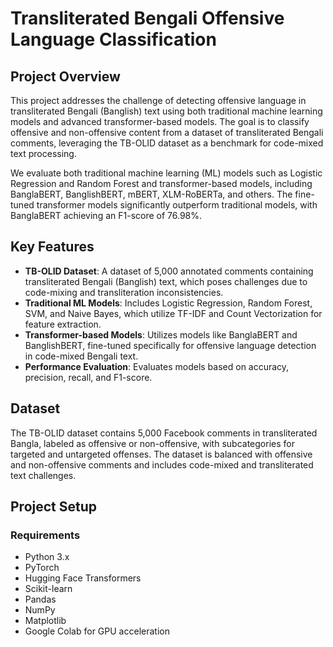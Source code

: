 # Transliterated Bengali Offensive Language Classification

## Project Overview

This project addresses the challenge of detecting offensive language in transliterated Bengali (Banglish) text using both traditional machine learning models and advanced transformer-based models. The goal is to classify offensive and non-offensive content from a dataset of transliterated Bengali comments, leveraging the TB-OLID dataset as a benchmark for code-mixed text processing.

We evaluate both traditional machine learning (ML) models such as Logistic Regression and Random Forest and transformer-based models, including BanglaBERT, BanglishBERT, mBERT, XLM-RoBERTa, and others. The fine-tuned transformer models significantly outperform traditional models, with BanglaBERT achieving an F1-score of 76.98%.

## Key Features

- **TB-OLID Dataset**: A dataset of 5,000 annotated comments containing transliterated Bengali (Banglish) text, which poses challenges due to code-mixing and transliteration inconsistencies.
- **Traditional ML Models**: Includes Logistic Regression, Random Forest, SVM, and Naive Bayes, which utilize TF-IDF and Count Vectorization for feature extraction.
- **Transformer-based Models**: Utilizes models like BanglaBERT and BanglishBERT, fine-tuned specifically for offensive language detection in code-mixed Bengali text.
- **Performance Evaluation**: Evaluates models based on accuracy, precision, recall, and F1-score.

## Dataset

The TB-OLID dataset contains 5,000 Facebook comments in transliterated Bangla, labeled as offensive or non-offensive, with subcategories for targeted and untargeted offenses. The dataset is balanced with offensive and non-offensive comments and includes code-mixed and transliterated text challenges.

## Project Setup

### Requirements

- Python 3.x
- PyTorch
- Hugging Face Transformers
- Scikit-learn
- Pandas
- NumPy
- Matplotlib
- Google Colab for GPU acceleration
